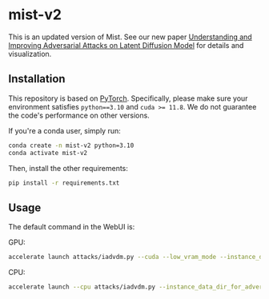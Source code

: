 # mist-v2

This is an updated version of Mist. See our new paper [Understanding and Improving Adversarial Attacks on Latent Diffusion Model](https://arxiv.org/abs/2310.04687) for details and visualization.


## Installation

This repository is based on [PyTorch](https://pytorch.org/). Specifically, please make sure your environment satisfies `python==3.10` and `cuda >= 11.8`. We do not guarantee the code's performance on other versions.

If you're a conda user, simply run:
```bash
conda create -n mist-v2 python=3.10
conda activate mist-v2
```


Then, install the other requirements:
```bash
pip install -r requirements.txt
```

## Usage

The default command in the WebUI is:

GPU:
```bash
accelerate launch attacks/iadvdm.py --cuda --low_vram_mode --instance_data_dir_for_adversarial data/training --output_dir output/ --class_data_dir data/class --instance_prompt "a painting in the style of sks, high quality, masterpiece" --class_prompt "a painting, high quality, masterpiece" --mixed_precision bf16 --max_train_steps 3 --checkpointing_iterations 1
```

CPU:
```bash
accelerate launch --cpu attacks/iadvdm.py --instance_data_dir_for_adversarial data/training --output_dir output/ --class_data_dir data/class --instance_prompt "a painting in the style of sks, high quality, masterpiece" --class_prompt "a painting, high quality, masterpiece" --mixed_precision bf16 --max_train_steps 3 --checkpointing_iterations 1
```

